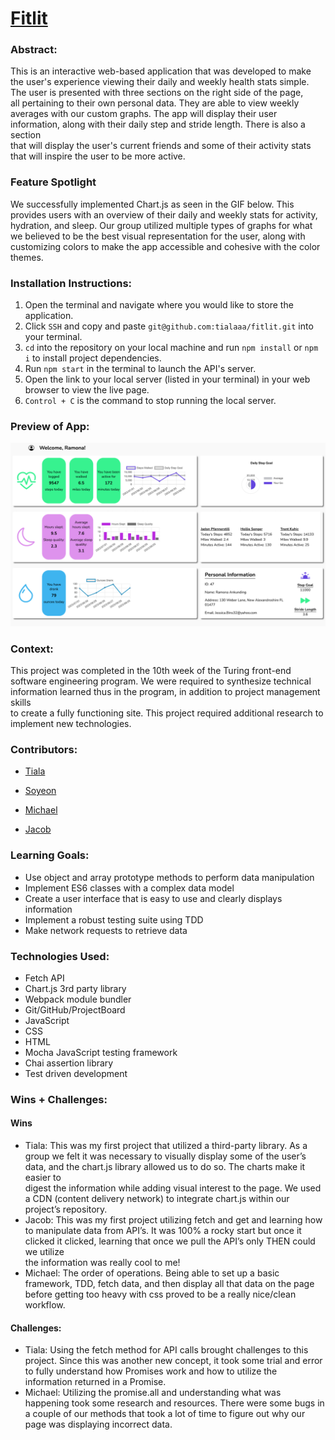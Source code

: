 # [Fitlit](https://github.com/tialaaa/fitlit)


### Abstract:
This is an interactive web-based application that was developed to make the user's experience viewing their daily and weekly health stats simple. The user is presented with three sections on the right side of the page,  
all pertaining to their own personal data. They are able to view weekly averages with our custom graphs. The app will display their user information, along with their daily step and stride length. There is also a section  
that will display the user's current friends and some of their activity stats that will inspire the user to be more active.


### Feature Spotlight
We successfully implemented Chart.js as seen in the GIF below. This provides users with an overview of their daily and weekly stats for activity, hydration, and sleep. Our group utilized multiple types of graphs for what  
we believed to be the best visual representation for the user, along with customizing colors to make the app accessible and cohesive with the color themes.


### Installation Instructions:
1. Open the terminal and navigate where you would like to store the application.
1. Click `SSH` and copy and paste `git@github.com:tialaaa/fitlit.git` into your terminal.
1. `cd` into the repository on your local machine and run `npm install` or `npm i` to install project dependencies.
1. Run `npm start` in the terminal to launch the API's server.
1. Open the link to your local server (listed in your terminal) in your web browser to view the live page.
1. `Control + C` is the command to stop running the local server.


### Preview of App:

![App Preview](./src/images/app-preview.png)

### Context:


This project was completed in the 10th week of the Turing front-end software engineering program. We were required to synthesize technical information learned thus in the program, in addition to project management skills  
to create a fully functioning site. This project required additional research to implement new technologies.


### Contributors:


- [Tiala](https://github.com/tialaaa)


- [Soyeon](https://github.com/soy-park)


- [Michael](https://github.com/mrlobatoman)


- [Jacob](https://github.com/JacobMacFarlane)


### Learning Goals:


- Use object and array prototype methods to perform data manipulation
- Implement ES6 classes with a complex data model
- Create a user interface that is easy to use and clearly displays information
- Implement a robust testing suite using TDD
- Make network requests to retrieve data


### Technologies Used:
- Fetch API
- Chart.js 3rd party library
- Webpack module bundler
- Git/GitHub/ProjectBoard
- JavaScript
- CSS
- HTML
- Mocha JavaScript testing framework
- Chai assertion library
- Test driven development


### Wins + Challenges:


#### Wins
- Tiala: This was my first project that utilized a third-party library. As a group we felt it was necessary to visually display some of the user’s data, and the chart.js library allowed us to do so. The charts make it easier to  
  digest the information while adding visual interest to the page. We used a CDN (content delivery network) to integrate chart.js within our project’s repository.
- Jacob: This was my first project utilizing fetch and get and learning how to manipulate data from API’s. It was 100% a rocky start but once it clicked it clicked, learning that once we pull the API’s only THEN could we utilize  
  the information was really cool to me!
- Michael: The order of operations. Being able to set up a basic framework, TDD, fetch data, and then display all that data on the page before getting too heavy with css proved to be a really nice/clean workflow. 
#### Challenges:


- Tiala: Using the fetch method for API calls brought challenges to this project. Since this was another new concept, it took some trial and error to fully understand how Promises work and how to utilize the information returned in a Promise.
- Michael: Utilizing the promise.all and understanding what was happening took some research and resources. There were some bugs in a couple of our methods that took a lot of time to figure out why our page was displaying incorrect data. 
